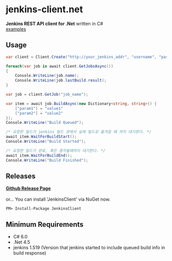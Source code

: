 jenkins-client.net
====

__Jenkins REST API client for .Net__  written in C#
<br>
[examples](https://github.com/pjc0247/jenkins-client.net/tree/master/src/examples/Example)

Usage
----
```c#
var client = Client.Create("http://your_jenkins_addr", "username", "password");

foreach(var job in await client.GetJobsAsync())
{
    Console.WriteLine(job.name);
    Console.WriteLine(job.lastBuild.result);
}
```

```c#
var job = client.GetJob("job_name");

var item = await job.BuildAsync(new Dictionary<string, string>() {
    ["param1"] = "value1"
    ["param2"] = "value2"
});
Console.WriteLine("Build Queued");

/* 요청한 빌드가 jenkins 빌드 큐에서 실제 빌드로 옮겨질 때 까지 대기한다. */
await item.WaitForBuildStart();
Console.WriteLine("Build Started");

/* 요청한 빌드가 완료, 혹은 중지될때까지 대기한다. */
await item.WaitForBuildEnd();
Console.WriteLine("Build Finished");
```

Releases
----
__[Github Release Page](https://github.com/pjc0247/jenkins-client.net/releases)__<br><br>
or... You can install 'JenkinsClient' via NuGet now.
```
PM> Install-Package JenkinsClient
```

Minimum Requirements
----
* C# 6.0
* .Net 4.5
* jenkins 1.519 (Version that jenkins started to include queued build info in build response)

